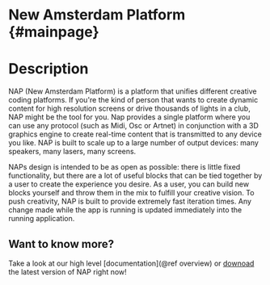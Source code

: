 New Amsterdam Platform {#mainpage}
=======================

# Description

NAP (New Amsterdam Platform) is a platform that unifies different creative coding platforms. If you're the kind of person that wants to create dynamic content for high resolution screens or drive thousands of lights in a club, NAP might be the tool for you. Nap provides a single platform where you can use any protocol (such as Midi, Osc or Artnet) in conjunction with a 3D graphics engine to create real-time content that is transmitted to any device you like. NAP is built to scale up to a large number of output devices: many speakers, many lasers, many screens.

NAPs design is intended to be as open as possible: there is little fixed functionality, but there are a lot of useful blocks that can be tied together by a user to create the experience you desire. As a user, you can build new blocks yourself and throw them in the mix to fulfill your creative vision. To push creativity, NAP is built to provide extremely fast iteration times. Any change made while the app is running is updated immediately into the running application. 

## Want to know more?

Take a look at our high level [documentation](@ref overview) or [downoad](http://www.naivi.nl) the latest version of NAP right now!